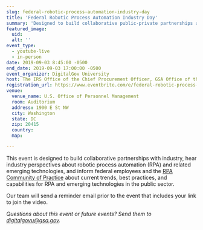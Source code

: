```yaml
---
slug: federal-robotic-process-automation-industry-day
title: 'Federal Robotic Process Automation Industry Day'
summary: 'Designed to build collaborative public-private partnerships and inform federal employees, this day-long event will feature presentations from industry and government leaders, automation platform providers, automation systems integrators and consultancies, emerging technology experts, and more&#46;'
featured_image: 
  uid: 
  alt: ''
event_type: 
  - youtube-live
  - in-person
date: 2019-09-03 8:45:00 -0500
end_date: 2019-09-03 17:00:00 -0500
event_organizer: DigitalGov University
host: The IRS Office of the Chief Procurement Officer, GSA Office of the Chief Financial Officer, OPM Office Employee Services/Strategic Workforce Planning, and the Federal RPA Community of Practice
registration_url: https://www.eventbrite.com/e/federal-robotic-process-automation-industry-day-registration-68272140811
venue: 
  venue_name: U.S. Office of Personnel Management
  room: Auditorium
  address: 1900 E St NW
  city: Washington
  state: DC
  zip: 20415
  country: 
  map: 

---
```


This event is designed to build collaborative partnerships with industry, hear industry perspectives about robotic process automation (RPA) and related emerging technologies, and inform federal employees and the [RPA Community of Practice](https://digital.gov/communities/rpa/) about current trends, best practices, and capabilities for RPA and emerging technologies in the public sector.

Our team will send a reminder email prior to the event that includes your link to join the video. 

_Questions about this event or future events? Send them to [digitalgovu@gsa.gov](mailto:digitalgovu@gsa.gov)._
